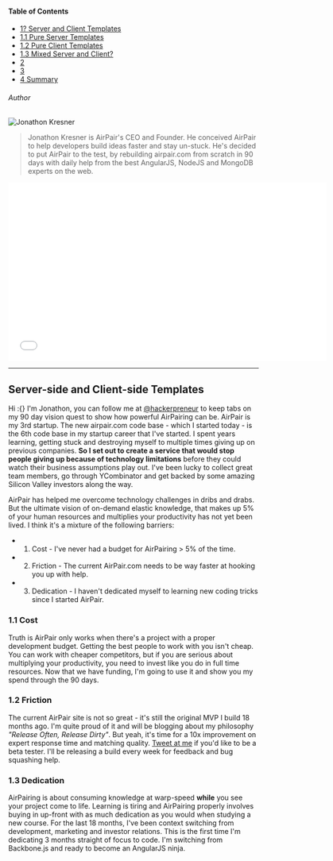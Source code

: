 #### Table of Contents
- [1? Server and Client Templates](#AngularJS-Templates)
 - [1.1 Pure Server Templates](#)
 - [1.2 Pure Client Templates](#)
 - [1.3 Mixed Server and Client?](#) 
- [2 ](#)
- [3 ](#)
- [4 Summary](#4)

###### Author
![Jonathon Kresner](//gravatar.com/avatar/780d02a99798886da48711d8104801a4?s=100) 

> Jonathon Kresner is AirPair's CEO and Founder. He conceived AirPair to help developers build ideas faster and stay un-stuck.
> He's decided to put AirPair to the test, by rebuilding airpair.com from scratch in 90 days with daily help from the best 
> AngularJS, NodeJS and MongoDB experts on the web.

<iframe width="640" height="360" src="//www.youtube-nocookie.com/embed/pE0yd_AW_YI" frameborder="0" allowfullscreen>
</iframe>

---

## Server-side and Client-side Templates
Hi :{} I'm Jonathon, you can follow me at [@hackerpreneur](http://twitter.com/hackerpreneur) to keep tabs on my 90 day vision quest to show how powerful AirPairing can be. AirPair is my 3rd startup. The new airpair.com code base - which I started today - is the 6th code base in my startup career that I've started. I spent years learning, getting stuck and destroying myself to multiple times giving up on previous companies. **So I set out to create a service that would stop people giving up because of technology limitations** before they could watch their business assumptions play out. I've been lucky to collect great team members, go through YCombinator and get backed by some amazing Silicon Valley investors along the way.

AirPair has helped me overcome technology challenges in dribs and drabs. But the ultimate vision of on-demand elastic knowledge, that makes up 5% of your human resources and multiplies your productivity has not yet been lived. I think it's a mixture of the following barriers:

- 1) Cost - I've never had a budget for AirPairing > 5% of the time.
- 2) Friction - The current AirPair.com needs to be way faster at hooking you up with help.
- 3) Dedication - I haven't dedicated myself to learning new coding tricks since I started AirPair.

### 1.1 Cost
Truth is AirPair only works when there's a project with a proper development budget. Getting the best people to work with you isn't cheap. You can work with cheaper competitors, but if you are serious about multiplying your productivity, you need to invest like you do in full time resources. Now that we have funding, I'm going to use it and show you my spend through the 90 days.

### 1.2 Friction
The current AirPair site is not so great - it's still the original MVP I build 18 months ago. I'm quite proud of it and will be blogging about my philosophy *"Release Often, Release Dirty"*. But yeah, it's time for a 10x improvement on expert response time and matching quality. <a href="http://twitter.com/home?status=@hackerprenuer I would love to be a beta tester for the new ap" target="_blank">Tweet at me</a> if you'd like to be a beta tester. I'll be releasing a build every week for feedback and bug squashing help.

### 1.3 Dedication
AirPairing is about consuming knowledge at warp-speed **while** you see your project come to life. Learning is tiring and AirPairing properly involves buying in up-front with as much dedication as you would when studying a new course. For the last 18 months, I've been context switching from development, marketing and investor relations. This is the first time I'm dedicating 3 months straight of focus to code. I'm switching from Backbone.js and ready to become an AngularJS ninja.
